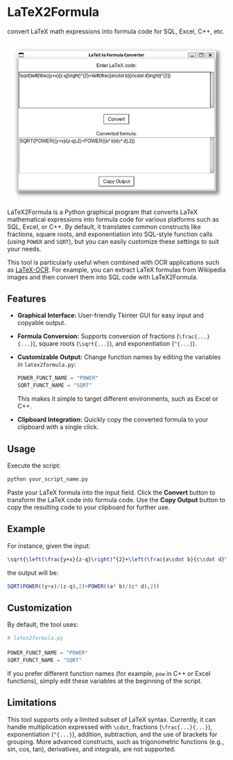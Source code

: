# LaTeX2Formula

convert LaTeX math expressions into formula code for SQL, Excel, C++, etc.

![LaTeX2Formula](screenshot.webp)

LaTeX2Formula is a Python graphical program that converts LaTeX mathematical expressions into formula code for various platforms such as SQL, Excel, or C++. By default, it translates common constructs like fractions, square roots, and exponentiation into SQL-style function calls (using `POWER` and `SQRT`), but you can easily customize these settings to suit your needs.

This tool is particularly useful when combined with OCR applications such as [LaTeX-OCR](https://github.com/lukas-blecher/LaTeX-OCR). For example, you can extract LaTeX formulas from Wikipedia images and then convert them into SQL code with LaTeX2Formula.

## Features

- **Graphical Interface:** User-friendly Tkinter GUI for easy input and copyable output.
- **Formula Conversion:** Supports conversion of fractions (`\frac{...}{...}`), square roots (`\sqrt{...}`), and exponentiation (`^{...}`).
- **Customizable Output:** Change function names by editing the variables in `latex2formula.py`:
  
  ```python
  POWER_FUNCT_NAME = "POWER"
  SQRT_FUNCT_NAME = "SQRT"
  ```

  This makes it simple to target different environments, such as Excel or C++.
- **Clipboard Integration:** Quickly copy the converted formula to your clipboard with a single click.

## Usage

Execute the script:

```bash
python your_script_name.py
```

Paste your LaTeX formula into the input field. Click the **Convert** button to transform the LaTeX code into formula code. Use the **Copy Output** button to copy the resulting code to your clipboard for further use.

## Example

For instance, given the input:

```latex
\sqrt{\left(\frac{y+x}{z-q}\right)^{2}+\left(\frac{a\cdot b}{c\cdot d}\right)^{2}}
```

the output will be:

```sql
SQRT(POWER((y+x)/(z-q),2)+POWER((a* b)/(c* d),2))
```

## Customization

By default, the tool uses:

```python
# latex2formula.py

POWER_FUNCT_NAME = "POWER"
SQRT_FUNCT_NAME = "SQRT"
```

If you prefer different function names (for example, `pow` in C++ or Excel functions), simply edit these variables at the beginning of the script.

## Limitations

This tool supports only a limited subset of LaTeX syntax. Currently, it can handle multiplication expressed with `\cdot`, fractions (`\frac{...}{...}`), exponentiation (`^{...}`), addition, subtraction, and the use of brackets for grouping. More advanced constructs, such as trigonometric functions (e.g., sin, cos, tan), derivatives, and integrals, are not supported.
